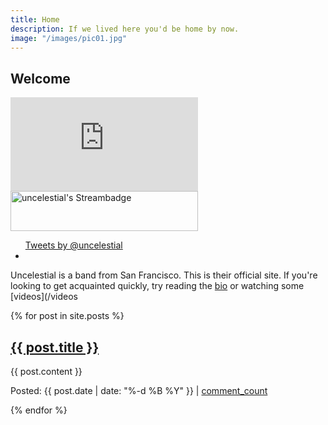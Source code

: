 ```yaml
---
title: Home
description: If we lived here you'd be home by now. 
image: "/images/pic01.jpg"
---
```


## Welcome

<iframe id="twitch" src="http://www.twitch.tv/uncelestial/embed" frameborder="0" scrolling="no"></iframe>
<a href="http://twitch.tv/uncelestial"><img src="http://streambadge.com/twitch/light/uncelestial.png" width="300" height="64" alt="uncelestial's Streambadge"></a>

<ul id="socialstuff">
<a class="twitter-timeline" href="https://twitter.com/uncelestial" data-widget-id="518837278257336320">Tweets by @uncelestial</a>
<script>!function(d,s,id){var js,fjs=d.getElementsByTagName(s)[0],p=/^http:/.test(d.location)?'http':'https';if(!d.getElementById(id)){js=d.createElement(s);js.id=id;js.src=p+"://platform.twitter.com/widgets.js";fjs.parentNode.insertBefore(js,fjs);}}(document,"script","twitter-wjs");</script>
</li>
<li>
<div class="fb-like-box" data-href="https://www.facebook.com/uncelestial" data-width="162" data-height="300" data-colorscheme="light" data-show-faces="false" data-header="true" data-stream="true" data-show-border="false"></div>
</li>
</ul>

Uncelestial is a band from San Francisco. This is their official site. If you're looking 
to get acquainted quickly, try reading the [bio](/about) or watching some [videos](/videos

{% for post in site.posts %}
<h2><a href="{{ post.url }}">{{ post.title }}</a></h2>
<p>{{ post.content }}</p>
<p>Posted: {{ post.date | date: "%-d %B %Y" }} | <a href="{{ post.url }}#disqus_thread">comment_count</a></p>
{% endfor %}
